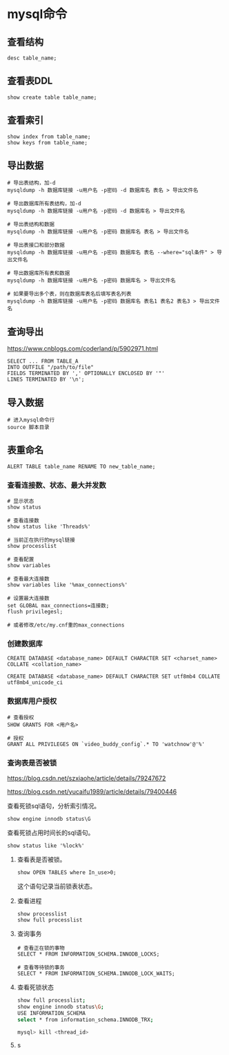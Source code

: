 # mysql命令

## 查看结构

```shell
desc table_name;
```



## 查看表DDL

```shell
show create table table_name;
```



## 查看索引

```shell
show index from table_name;
show keys from table_name;
```



## 导出数据

```shell
# 导出表结构，加-d
mysqldump -h 数据库链接 -u用户名 -p密码 -d 数据库名 表名 > 导出文件名

# 导出数据库所有表结构，加-d
mysqldump -h 数据库链接 -u用户名 -p密码 -d 数据库名 > 导出文件名

# 导出表结构和数据
mysqldump -h 数据库链接 -u用户名 -p密码 数据库名 表名 > 导出文件名

# 导出表接口和部分数据
mysqldump -h 数据库链接 -u用户名 -p密码 数据库名 表名 --where="sql条件" > 导出文件名

# 导出数据库所有表和数据
mysqldump -h 数据库链接 -u用户名 -p密码 数据库名 > 导出文件名

# 如果要导出多个表，则在数据库表名后填写表名列表
mysqldump -h 数据库链接 -u用户名 -p密码 数据库名 表名1 表名2 表名3 > 导出文件名
```



## 查询导出

https://www.cnblogs.com/coderland/p/5902971.html

```mysql
SELECT ... FROM TABLE_A
INTO OUTFILE "/path/to/file"
FIELDS TERMINATED BY ',' OPTIONALLY ENCLOSED BY '"'
LINES TERMINATED BY '\n';
```






## 导入数据

```shell
# 进入mysql命令行
source 脚本目录
```



## 表重命名

```shell
ALERT TABLE table_name RENAME TO new_table_name;
```



### 查看连接数、状态、最大并发数

```shell
# 显示状态
show status

# 查看连接数
show status like 'Threads%'

# 当前正在执行的mysql链接
show processlist

# 查看配置
show variables

# 查看最大连接数
show variables like '%max_connections%'
```



```shell
# 设置最大连接数
set GLOBAL max_connections=连接数;
flush privilegesl;

# 或者修改/etc/my.cnf重的max_connections
```



### 创建数据库

```mysql
CREATE DATABASE <database_name> DEFAULT CHARACTER SET <charset_name> COLLATE <collation_name>

CREATE DATABASE <database_name> DEFAULT CHARACTER SET utf8mb4 COLLATE utf8mb4_unicode_ci
```



### 数据库用户授权

```shell
# 查看授权
SHOW GRANTS FOR <用户名>

# 授权
GRANT ALL PRIVILEGES ON `video_buddy_config`.* TO 'watchnow'@'%'
```

 

### 查询表是否被锁

https://blog.csdn.net/szxiaohe/article/details/79247672

https://blog.csdn.net/yucaifu1989/article/details/79400446



查看死锁sql语句，分析索引情况。

```mysql
show engine innodb status\G
```



查看死锁占用时间长的sql语句。

```mysql
show status like '%lock%'
```





1. 查看表是否被锁。

   ```mysql
   show OPEN TABLES where In_use>0;
   ```

   这个语句记录当前锁表状态。

2. 查看进程

   ```mysql
   show processlist
   show full processlist
   ```

3. 查询事务

   ```mysql
   # 查看正在锁的事物
   SELECT * FROM INFORMATION_SCHEMA.INNODB_LOCKS;
   
   # 查看等待锁的事务
   SELECT * FROM INFORMATION_SCHEMA.INNODB_LOCK_WAITS;
   ```

4. 查看死锁状态

   ```sh
   show full processlist;
   show engine innodb status\G;
   USE INFORMATION_SCHEMA
   select * from information_schema.INNODB_TRX;
   
   mysql> kill <thread_id>
   ```

5. s

   